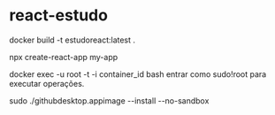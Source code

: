 # react-estudo

docker build -t estudoreact:latest .

npx create-react-app my-app

docker exec -u root -t -i container_id bash entrar como sudo!root para executar operações.

sudo ./githubdesktop.appimage --install --no-sandbox
